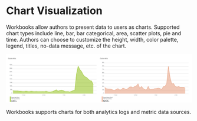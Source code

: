 # Chart Visualization

Workbooks allow authors to present data to users as charts. Supported chart types include line, bar, bar categorical, area, scatter plots, pie and time. Authors can choose to customize the height, width, color palette, legend, titles, no-data message, etc. of the chart. 

![Image showing a text visualization in workbooks](../Images/ChartExample.png)

Workbooks supports charts for both analytics logs and metric data sources. 



